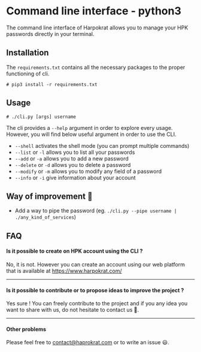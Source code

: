 # Command line interface - python3

The command line interface of Harpokrat allows you to manage your HPK passwords directly in your terminal.

## Installation
The `requirements.txt` contains all the necessary packages to the proper functioning of cli.
    
    # pip3 install -r requirements.txt
## Usage
    # ./cli.py [args] username
The cli provides a `--help` argument in order to explore every usage.
However, you will find below useful argument in order to use the CLI.
- `--shell` activates the shell mode (you can prompt multiple commands)
- `--list` or `-l` allows you to list all your passwords 
- `--add` or `-a` allows you to add a new password
- `--delete` or `-d` allows you to delete a password 
- `--modify` or `-m` allows you to modify any field of a password
- `--info` or `-i` give information about your account 


## Way of improvement :steam_locomotive:
- Add a way to pipe the password (eg. `./cli.py --pipe username | ./any_kind_of_services`)

## FAQ

#### Is it possible to create on HPK account using the CLI ?
No, it is not. However you can create an account using our web platform that is available at https://www.harpokrat.com/

---
#### Is it possible to contribute or to propose ideas to improve the project ?
Yes sure ! You can freely contribute to the project and if you any idea you want to share with us, do not hesitate to contact us :rocket:.

---
#### Other problems
Please feel free to contact@haprokrat.com or to write an issue :smiley:.